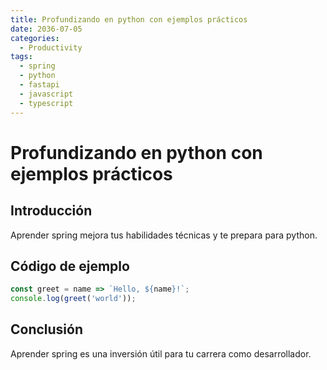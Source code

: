 ```yaml
---
title: Profundizando en python con ejemplos prácticos
date: 2036-07-05
categories:
  - Productivity
tags:
  - spring
  - python
  - fastapi
  - javascript
  - typescript
---
```


# Profundizando en python con ejemplos prácticos

## Introducción

Aprender spring mejora tus habilidades técnicas y te prepara para python.

## Código de ejemplo

```javascript
const greet = name => `Hello, ${name}!`;
console.log(greet('world'));
```

## Conclusión

Aprender spring es una inversión útil para tu carrera como desarrollador.